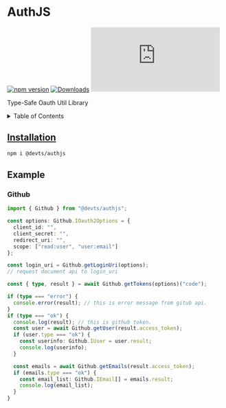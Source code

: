 # AuthJS

[![npm version](https://img.shields.io/npm/v/@devts%2Fauthjs.svg)](https://www.npmjs.com/package/@devts/authjs)
[![Downloads](https://img.shields.io/npm/dm/@devts%2Fauthjs.svg?logo=npm)](https://www.npmjs.com/package/@devts/authjs)
[![type-coverage](https://img.shields.io/badge/dynamic/json.svg?label=type%20coverage&color=brightgreen&prefix=%E2%89%A5&suffix=%&query=$.typeCoverage.atLeast&uri=https%3A%2F%2Fraw.githubusercontent.com%2Findustriously%2Fauthjs%2Fmain%2Fpackage.json)](https://github.com/industriously/authjs)

Type-Safe Oauth Util Library

<details>
  <summary>Table of Contents</summary>
  <ol>
    <li><a href="#installation">Installation</a></li>
    <li><a href="#example">example</a>
      <ul>
        <li><a href="#github">github</li>
      </ul>
    </li>
  </ol>
</details>

<!-- INSTALLATION -->

## Installation

```sh
npm i @devts/authjs
```

<!-- EXAMPLE -->

## Example

### Github

```typescript
import { Github } from "@devts/authjs";

const options: Github.IOauth2Options = {
  client_id: "",
  client_secret: "",
  redirect_uri: "",
  scope: ["read:user", "user:email"]
};

const login_uri = Github.getLoginUri(options);
// request document api to login_uri

const { type, result } = await Github.getTokens(options)("code");

if (type === "error") {
  console.error(result); // this is error message from gitub api.
}
if (type === "ok") {
  console.log(result); // this is github token.
  const user = await Github.getUser(result.access_token);
  if (user.type === "ok") {
    const userinfo: Github.IUser = user.result;
    console.log(userinfo);
  }

  const emails = await Github.getEmails(result.access_token);
  if (emails.type === "ok") {
    const email_list: Github.IEmail[] = emails.result;
    console.log(email_list);
  }
}
```
